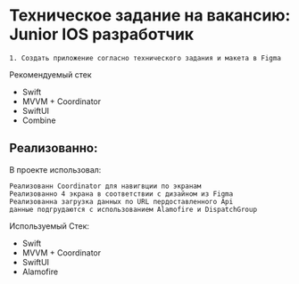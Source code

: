 # Техническое задание на вакансию: Junior IOS разработчик

    1. Создать приложение согласно технического задания и макета в Figma
Рекомендуемый стек
<ul>
  <li>Swift</li>
  <li>MVVM + Coordinator</li>
  <li>﻿SwiftUI</li>
  <li>﻿Combine</li>
  </ul>

        
    

## Реализованно:

В проекте использовал:

    Реализованн Coordinator для навигвции по экранам
    Реализованно 4 экрана в соответствии с дизайном из Figma
    Реализованна загрузка данных по URL пердоставленного Api
    данные подгрудаются с использованием Alamofire и DispatchGroup

Используемый Стек:
<ul>
  <li>Swift</li>
  <li>MVVM + Coordinator</li>
  <li>﻿SwiftUI</li>
  <li>﻿Alamofire</li>
</ul>

